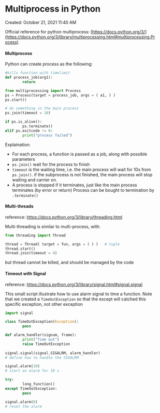 # Multiprocess in Python
Created: October 21, 2021 11:40 AM

Official reference for python multiprocess: [https://docs.python.org/3/](https://docs.python.org/3/library/multiprocessing.html#multiprocessing.Process) 

#### Multiprocess
Python can create process as the following:
```python
#kills function with timelimit
def process_job(arg1):
		return

from multiprocessing import Process
ps = Process(target = process_job, args = ( a1, ) )
ps.start()

# do something in the main process
ps.join(timeout = 10)

if ps.is_alive():
		ps.terminate()
elif ps.exitcode != 0:
		print("process failed")
```
Explaination:
- For each process, a function is passed as a job, along with possible parameters
- `ps.join()` wait for the process to finish
- `timeout` is the waiting time, i.e. the main process will wait for 10s from `ps.join()`. if the subprocess is not finished, the main process will stop waiting and carrier on.
- A process is stopped if it terminates, just like the main process terminates (by error or return) Process can be bought to termination by `.terminate()`

#### Multi-threads
reference: https://docs.python.org/3/library/threading.html

Multi-threading is similar to multi-process, with:
```python
from threading import Thread

thread = Thread( target = fun, args = ( ) )   # tuple
thread.start()
thread.join(timeout = 4)
```
but thread cannot be killed, and should be managed by the code

#### Timeout with Signal
reference: https://docs.python.org/3/library/signal.html#signal.signal

This small script illustrate how to use alarm signal to time a function. 
Note that we created a `TimeOutException` so that the except will catched this specific exception, not other exception
```python
import signal

class TimeOutException(Exception):
		pass

def alarm_handler(signum, frame):
		print("Time out")
		raise TimeOutException
		
signal.signal(signal.SIGALRM, alarm_handler)
# define how to handle the SIGALRM

signal.alarm(10)
# start an alarm for 10 s

try:
		long_function()
except TimeOutException:
		pass

signal.alarm(0)
# reset the alarm
```